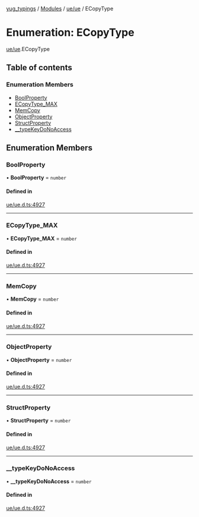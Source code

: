 [yug_typings](../README.md) / [Modules](../modules.md) / [ue/ue](../modules/ue_ue.md) / ECopyType

# Enumeration: ECopyType

[ue/ue](../modules/ue_ue.md).ECopyType

## Table of contents

### Enumeration Members

- [BoolProperty](ue_ue.ECopyType.md#boolproperty)
- [ECopyType\_MAX](ue_ue.ECopyType.md#ecopytype_max)
- [MemCopy](ue_ue.ECopyType.md#memcopy)
- [ObjectProperty](ue_ue.ECopyType.md#objectproperty)
- [StructProperty](ue_ue.ECopyType.md#structproperty)
- [\_\_typeKeyDoNoAccess](ue_ue.ECopyType.md#__typekeydonoaccess)

## Enumeration Members

### BoolProperty

• **BoolProperty** = `number`

#### Defined in

[ue/ue.d.ts:4927](https://github.com/YugMetaverse/yug_typings/blob/b7d9b19/ue/ue.d.ts#L4927)

___

### ECopyType\_MAX

• **ECopyType\_MAX** = `number`

#### Defined in

[ue/ue.d.ts:4927](https://github.com/YugMetaverse/yug_typings/blob/b7d9b19/ue/ue.d.ts#L4927)

___

### MemCopy

• **MemCopy** = `number`

#### Defined in

[ue/ue.d.ts:4927](https://github.com/YugMetaverse/yug_typings/blob/b7d9b19/ue/ue.d.ts#L4927)

___

### ObjectProperty

• **ObjectProperty** = `number`

#### Defined in

[ue/ue.d.ts:4927](https://github.com/YugMetaverse/yug_typings/blob/b7d9b19/ue/ue.d.ts#L4927)

___

### StructProperty

• **StructProperty** = `number`

#### Defined in

[ue/ue.d.ts:4927](https://github.com/YugMetaverse/yug_typings/blob/b7d9b19/ue/ue.d.ts#L4927)

___

### \_\_typeKeyDoNoAccess

• **\_\_typeKeyDoNoAccess** = `number`

#### Defined in

[ue/ue.d.ts:4927](https://github.com/YugMetaverse/yug_typings/blob/b7d9b19/ue/ue.d.ts#L4927)
